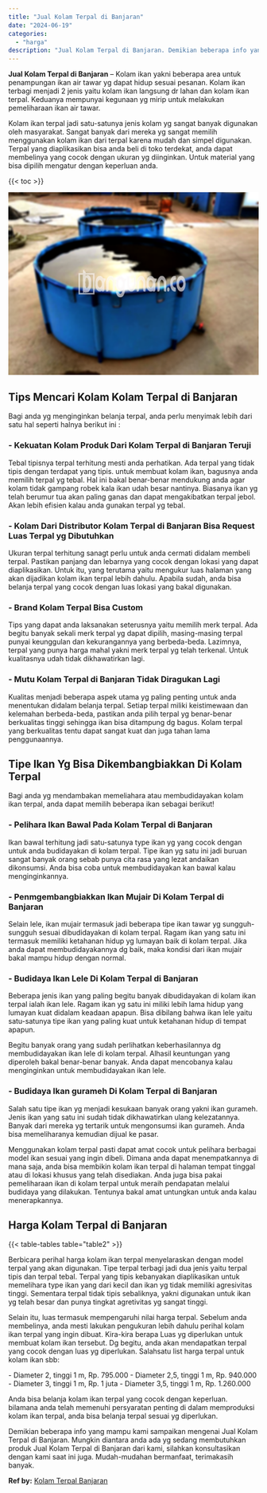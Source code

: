 ```yaml
---
title: "Jual Kolam Terpal di Banjaran"
date: "2024-06-19"
categories: 
  - "harga"
description: "Jual Kolam Terpal di Banjaran. Demikian beberapa info yang mampu kami sampaikan mengenai Jual Kolam Terpal di Banjaran. Mungkin diantara anda ada yg sedang m..."
---
```


**Jual Kolam Terpal di Banjaran** – Kolam ikan yakni beberapa area untuk penampungan ikan air tawar yg dapat hidup sesuai pesanan. Kolam ikan terbagi menjadi 2 jenis yaitu kolam ikan langsung dr lahan dan kolam ikan terpal. Keduanya mempunyai kegunaan yg mirip untuk melakukan pemeliharaan ikan air tawar.

Kolam ikan terpal jadi satu-satunya jenis kolam yg sangat banyak digunakan oleh masyarakat. Sangat banyak dari mereka yg sangat memilih menggunakan kolam ikan dari terpal karena mudah dan simpel digunakan. Terpal yang diaplikasikan bisa anda beli di toko terdekat, anda dapat membelinya yang cocok dengan ukuran yg diinginkan. Untuk material yang bisa dipilih mengatur dengan keperluan anda.

{{< toc >}}

![Jual Kolam Terpal di Banjaran](/images/jual-kolam-terpal-18.png)

## Tips Mencari Kolam Kolam Terpal di Banjaran

Bagi anda yg menginginkan belanja terpal, anda perlu menyimak lebih dari satu hal seperti halnya berikut ini :

### \- Kekuatan Kolam Produk Dari Kolam Terpal di Banjaran Teruji

Tebal tipisnya terpal terhitung mesti anda perhatikan. Ada terpal yang tidak tipis dengan terdapat yang tipis. untuk membuat kolam ikan, bagusnya anda memilih terpal yg tebal. Hal ini bakal benar-benar mendukung anda agar kolam tidak gampang robek kala ikan udah besar nantinya. Biasanya ikan yg telah berumur tua akan paling ganas dan dapat mengakibatkan terpal jebol. Akan lebih efisien kalau anda gunakan terpal yg tebal.

### \- Kolam Dari Distributor Kolam Terpal di Banjaran Bisa Request Luas Terpal yg Dibutuhkan

Ukuran terpal terhitung sanagt perlu untuk anda cermati didalam membeli terpal. Pastikan panjang dan lebarnya yang cocok dengan lokasi yang dapat diaplikasikan. Untuk itu, yang terutama yaitu mengukur luas halaman yang akan dijadikan kolam ikan terpal lebih dahulu. Apabila sudah, anda bisa belanja terpal yang cocok dengan luas lokasi yang bakal digunakan.

### \- Brand Kolam Terpal Bisa Custom

Tips yang dapat anda laksanakan seterusnya yaitu memilih merk terpal. Ada begitu banyak sekali merk terpal yg dapat dipilih, masing-masing terpal punyai keunggulan dan kekurangannya yang berbeda-beda. Lazimnya, terpal yang punya harga mahal yakni merk terpal yg telah terkenal. Untuk kualitasnya udah tidak dikhawatirkan lagi.

### \- Mutu Kolam Terpal di Banjaran Tidak Diragukan Lagi

Kualitas menjadi beberapa aspek utama yg paling penting untuk anda menentukan didalam belanja terpal. Setiap terpal miliki keistimewaan dan kelemahan berbeda-beda, pastikan anda pilih terpal yg benar-benar berkualitas tinggi sehingga ikan bisa ditampung dg bagus. Kolam terpal yang berkualitas tentu dapat sangat kuat dan juga tahan lama penggunaannya.

## Tipe Ikan Yg Bisa Dikembangbiakkan Di Kolam Terpal

Bagi anda yg mendambakan memeliahara atau membudidayakan kolam ikan terpal, anda dapat memilih beberapa ikan sebagai berikut!

### \- Pelihara Ikan Bawal Pada Kolam Terpal di Banjaran

Ikan bawal terhitung jadi satu-satunya type ikan yg yang cocok dengan untuk anda budidayakan di kolam terpal. Tipe ikan yg satu ini jadi buruan sangat banyak orang sebab punya cita rasa yang lezat andaikan dikonsumsi. Anda bisa coba untuk membudidayakan kan bawal kalau menginginkannya.

### \- Penmgembangbiakkan Ikan Mujair Di Kolam Terpal di Banjaran

Selain lele, ikan mujair termasuk jadi beberapa tipe ikan tawar yg sungguh-sungguh sesuai dibudidayakan di kolam terpal. Ragam ikan yang satu ini termasuk memiliki ketahanan hidup yg lumayan baik di kolam terpal. Jika anda dapat membudidayakannya dg baik, maka kondisi dari ikan mujair bakal mampu hidup dengan normal.

### \- Budidaya Ikan Lele Di Kolam Terpal di Banjaran

Beberapa jenis ikan yang paling begitu banyak dibudidayakan di kolam ikan terpal ialah ikan lele. Ragam ikan yg satu ini miliki lebih lama hidup yang lumayan kuat didalam keadaan apapun. Bisa dibilang bahwa ikan lele yaitu satu-satunya tipe ikan yang paling kuat untuk ketahanan hidup di tempat apapun.

Begitu banyak orang yang sudah perlihatkan keberhasilannya dg membudidayakan ikan lele di kolam terpal. Alhasil keuntungan yang diperoleh bakal benar-benar banyak. Anda dapat mencobanya kalau menginginkan untuk membudidayakan ikan lele.

### \- Budidaya Ikan gurameh Di Kolam Terpal di Banjaran

Salah satu tipe ikan yg menjadi kesukaan banyak orang yakni ikan gurameh. Jenis ikan yang satu ini sudah tidak dikhawatirkan ulang kelezatannya. Banyak dari mereka yg tertarik untuk mengonsumsi ikan gurameh. Anda bisa memeliharanya kemudian dijual ke pasar.

Menggunakan kolam terpal pasti dapat amat cocok untuk pelihara berbagai model ikan sesuai yang ingin dibeli. Dimana anda dapat menempatkannya di mana saja, anda bisa membikin kolam ikan terpal di halaman tempat tinggal atau di lokasi khusus yang telah disediakan. Anda juga bisa pakai pemeliharaan ikan di kolam terpal untuk meraih pendapatan melalui budidaya yang dilakukan. Tentunya bakal amat untungkan untuk anda kalau menerapkannya.

## Harga Kolam Terpal di Banjaran

{{< table-tables table="table2" >}}

Berbicara perihal harga kolam ikan terpal menyelaraskan dengan model terpal yang akan digunakan. Tipe terpal terbagi jadi dua jenis yaitu terpal tipis dan terpal tebal. Terpal yang tipis kebanyakan diaplikasikan untuk memelihara type ikan yang dari kecil dan ikan yg tidak memiliki agresivitas tinggi. Sementara terpal tidak tipis sebaliknya, yakni digunakan untuk ikan yg telah besar dan punya tingkat agretivitas yg sangat tinggi.

Selain itu, luas termasuk mempengaruhi nilai harga terpal. Sebelum anda membelinya, anda mesti lakukan pengukuran lebih dahulu perihal kolam ikan terpal yang ingin dibuat. Kira-kira berapa Luas yg diperlukan untuk membuat kolam ikan tersebut. Dg begitu, anda akan mendapatkan terpal yang cocok dengan luas yg diperlukan. Salahsatu list harga terpal untuk kolam ikan sbb:

\- Diameter 2, tinggi 1 m, Rp. 795.000 - Diameter 2,5, tinggi 1 m, Rp. 940.000 - Diameter 3, tinggi 1 m, Rp. 1 juta - Diameter 3,5, tinggi 1 m, Rp. 1.260.000

Anda bisa belanja kolam ikan terpal yang cocok dengan keperluan. bilamana anda telah memenuhi persyaratan penting di dalam memproduksi kolam ikan terpal, anda bisa belanja terpal sesuai yg diperlukan.

Demikian beberapa info yang mampu kami sampaikan mengenai Jual Kolam Terpal di Banjaran. Mungkin diantara anda ada yg sedang membutuhkan produk Jual Kolam Terpal di Banjaran dari kami, silahkan konsultasikan dengan kami saat ini juga. Mudah-mudahan bermanfaat, terimakasih banyak.

**Ref by:** [Kolam Terpal Banjaran](https://id.wikipedia.org/wiki/Kolam)
